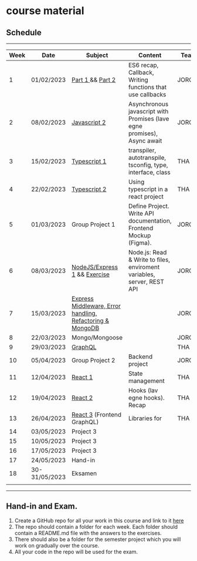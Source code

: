 # course material

## Schedule

***

| Week | Date           | Subject                                                                        | Content                                                                 | Teacher |
| --- |----------------|--------------------------------------------------------------------------------|-------------------------------------------------------------------------| --- |
| 1 | 01/02/2023     | [Part 1 ](week1_js/RECAP_CALLBACKS.md) && [Part 2 ](week1_js/RECAP_ES6.md)     | ES6 recap, Callback, Writing functions that use callbacks               | JORG |
| 2 | 08/02/2023     | [Javascript 2](week2_js/PROMISES.md)                                           | Asynchronous javascript with Promises (lave egne promises), Async await | JORG |
| 3 | 15/02/2023     | [Typescript 1](week3_ts/README.md)                                             | transpiler, autotranspile, tsconfig, type, interface, class             | THA |
| 4 | 22/02/2023     | [Typescript 2](week4_ts2/README.md)                                            | Using typescript in a react project                                     | THA |
| 5 | 01/03/2023     | Group Project 1                                                                | Define Project. Write API documentation, Frontend Mockup (Figma).       | JORG/THA |
| 6 | 08/03/2023 | [NodeJS/Express 1](week6_node/README.md) && [Exercise](week6_node/EXERCISE.md) | Node.js: Read & Write to files, enviroment variables, server, REST API  | JORG |
| 7 | 15/03/2023     | [Express Middleware, Error handling, Refactoring & MongoDB ](week7_express/README.md)                 |                                                                         | JORG |
| 8 | 22/03/2023     | Mongo/Mongoose                                                                 |                                                                         | JORG |
| 9 | 29/03/2023     | [GraphQL](week9_graphql/README.md)                                             |                                                                         | THA |
| 10 | 05/04/2023     | Group Project 2                                                                | Backend project                                                         | JORG/THA |
| 11 | 12/04/2023     | [React 1](week11_state_management/README.md)                                   | State management                                                        | THA |
| 12 | 19/04/2023     | [React 2](week12_react_hooks/README.md)                                        | Hooks (lav egne hooks). Recap                                           | THA  |
| 13 | 26/04/2023     | [React 3](week13_graphql2/README.md) (Frontend GraphQL)                        | Libraries for                                                           | THA |
| 14 | 03/05/2023     | Project 3                                                                      |                                                                         |  |
| 15 | 10/05/2023     | Project 3                                                                      |                                                                         |  |
| 16 | 17/05/2023     | Project 3                                                                      |                                                                         |  |
| 17 | 24/05/2023     | Hand-in                                                                        |                                                                         |  |
| 18 | 30-31/05/2023     | Eksamen                                                                        |                                                                         | |
|  |                |                                                                                |                                                                         |  |


***
## Hand-in and Exam.
1. Create a GitHub repo for all your work in this course and link to it [here](https://docs.google.com/spreadsheets/d/1IKFYbYwqUlZ0sUaFcLaxl154NgoaRl0g57yY6k3ipo0/edit?usp=sharing)
2. The repo should contain a folder for each week. Each folder should contain a README.md file with the answers to the exercises.
3. There should also be a folder for the semester project which you will work on gradually over the course.
4. All your code in the repo will be used for the exam.
